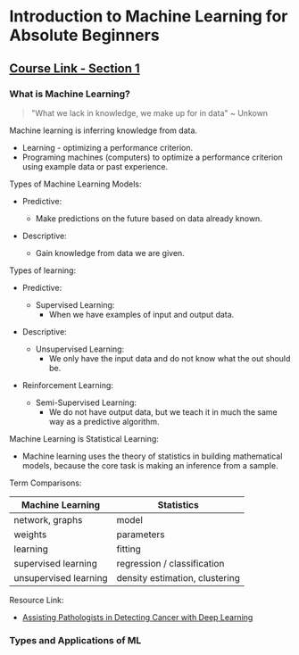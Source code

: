 # Introduction to Machine Learning for Absolute Beginners

## [Course Link - Section 1](https://www.eduonix.com/new_dashboard/machine-learning-for-absolute-beginners)

### What is Machine Learning?
>"What we lack in knowledge, we make up for in data" ~ Unkown

Machine learning is inferring knowledge from data.
- Learning - optimizing a performance criterion.
- Programing machines (computers) to optimize a performance criterion using example data or past experience.

Types of Machine Learning Models:
- Predictive:
    - Make predictions on the future based on data already known.

- Descriptive:
    - Gain knowledge from data we are given.

Types of learning:
- Predictive:
    - Supervised Learning:
        - When we have examples of input and output data.

- Descriptive:
    - Unsupervised Learning:
        - We only have the input data and do not know what the out should be.

- Reinforcement Learning:
    - Semi-Supervised Learning:
        - We do not have output data, but we teach it in much the same way as a predictive algorithm.

Machine Learning is Statistical Learning:
- Machine learning uses the theory of statistics in building mathematical models, because the core task is making an inference from a sample.

Term Comparisons:

| Machine Learning | Statistics |
| --- | --- |
| network, graphs | model |
| weights | parameters |
| learning | fitting |
| supervised learning | regression / classification |
| unsupervised learning | density estimation, clustering |

Resource Link:
- [Assisting Pathologists in Detecting Cancer with Deep Learning](https://ai.googleblog.com/2017/03/assisting-pathologists-in-detecting.html)

### Types and Applications of ML


